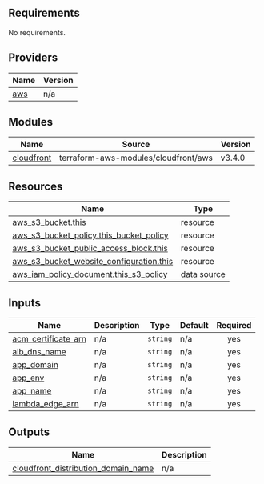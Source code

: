 <!-- BEGIN_TF_DOCS -->
## Requirements

No requirements.

## Providers

| Name | Version |
|------|---------|
| <a name="provider_aws"></a> [aws](#provider\_aws) | n/a |

## Modules

| Name | Source | Version |
|------|--------|---------|
| <a name="module_cloudfront"></a> [cloudfront](#module\_cloudfront) | terraform-aws-modules/cloudfront/aws | v3.4.0 |

## Resources

| Name | Type |
|------|------|
| [aws_s3_bucket.this](https://registry.terraform.io/providers/hashicorp/aws/latest/docs/resources/s3_bucket) | resource |
| [aws_s3_bucket_policy.this_bucket_policy](https://registry.terraform.io/providers/hashicorp/aws/latest/docs/resources/s3_bucket_policy) | resource |
| [aws_s3_bucket_public_access_block.this](https://registry.terraform.io/providers/hashicorp/aws/latest/docs/resources/s3_bucket_public_access_block) | resource |
| [aws_s3_bucket_website_configuration.this](https://registry.terraform.io/providers/hashicorp/aws/latest/docs/resources/s3_bucket_website_configuration) | resource |
| [aws_iam_policy_document.this_s3_policy](https://registry.terraform.io/providers/hashicorp/aws/latest/docs/data-sources/iam_policy_document) | data source |

## Inputs

| Name | Description | Type | Default | Required |
|------|-------------|------|---------|:--------:|
| <a name="input_acm_certificate_arn"></a> [acm\_certificate\_arn](#input\_acm\_certificate\_arn) | n/a | `string` | n/a | yes |
| <a name="input_alb_dns_name"></a> [alb\_dns\_name](#input\_alb\_dns\_name) | n/a | `string` | n/a | yes |
| <a name="input_app_domain"></a> [app\_domain](#input\_app\_domain) | n/a | `string` | n/a | yes |
| <a name="input_app_env"></a> [app\_env](#input\_app\_env) | n/a | `string` | n/a | yes |
| <a name="input_app_name"></a> [app\_name](#input\_app\_name) | n/a | `string` | n/a | yes |
| <a name="input_lambda_edge_arn"></a> [lambda\_edge\_arn](#input\_lambda\_edge\_arn) | n/a | `string` | n/a | yes |

## Outputs

| Name | Description |
|------|-------------|
| <a name="output_cloudfront_distribution_domain_name"></a> [cloudfront\_distribution\_domain\_name](#output\_cloudfront\_distribution\_domain\_name) | n/a |
<!-- END_TF_DOCS -->